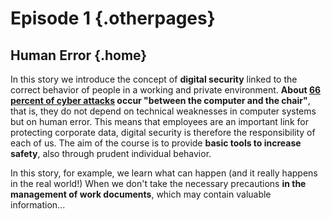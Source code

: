 ---
---

# Episode 1 {.otherpages}
## Human Error {.home}

In this story we introduce the concept of <b>digital security</b> linked to the correct behavior of people in a working and private environment. <b>About <a href="https://www.social-engineer.org/social-engineering/social-engineering-infographic/">66 percent of cyber attacks</a> occur "between the computer and the chair"</b>, that is, they do not depend on technical weaknesses in computer systems but on human error. This means that employees are an important link for protecting corporate data, digital security is therefore the responsibility of each of us. The aim of the course is to provide <b>basic tools to increase safety</b>, also through prudent individual behavior.

In this story, for example, we learn what can happen (and it really happens in the real world!) When we don't take the necessary precautions <b>in the management of work documents</b>, which may contain valuable information...

